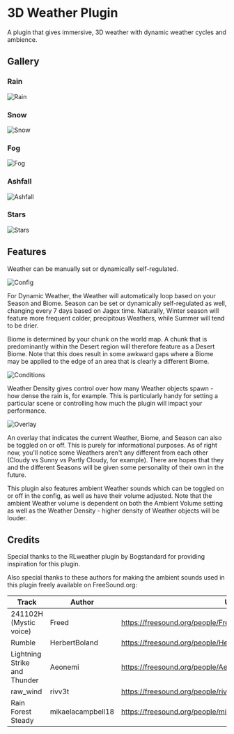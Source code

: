 # 3D Weather Plugin
A plugin that gives immersive, 3D weather with dynamic weather cycles and ambience.

## Gallery

### Rain

![Rain](https://imgur.com/QEPi1cn.gif)

### Snow

![Snow](https://imgur.com/n1Qr3wK.gif)

### Fog

![Fog](https://imgur.com/lKVzoVe.gif)

### Ashfall

![Ashfall](https://imgur.com/r6tLE9R.gif)

### Stars

![Stars](https://imgur.com/na8m2vY.gif)

## Features

Weather can be manually set or dynamically self-regulated. 

![Config](https://imgur.com/fpStaA2.png)

For Dynamic Weather, the Weather will automatically loop based on your Season and Biome. 
Season can be set or dynamically self-regulated as well, changing every 7 days based on Jagex time.
Naturally, Winter season will feature more frequent colder, precipitous Weathers, while Summer will tend to be drier.

Biome is determined by your chunk on the world map. 
A chunk that is predominantly within the Desert region will therefore feature as a Desert Biome. 
Note that this does result in some awkward gaps where a Biome may be applied to the edge of an area that is clearly a different Biome.

![Conditions](https://imgur.com/T7nXnOL.png)

Weather Density gives control over how many Weather objects spawn - how dense the rain is, for example.
This is particularly handy for setting a particular scene or controlling how much the plugin will impact your performance.

![Overlay](https://imgur.com/qP9EIVo.png)

An overlay that indicates the current Weather, Biome, and Season can also be toggled on or off. 
This is purely for informational purposes. 
As of right now, you'll notice some Weathers aren't any different from each other (Cloudy vs Sunny vs Partly Cloudy, for example).
There are hopes that they and the different Seasons will be given some personality of their own in the future.

This plugin also features ambient Weather sounds which can be toggled on or off in the config, as well as have their volume adjusted.
Note that the ambient Weather volume is dependent on both the Ambient Volume setting as well as the Weather Density - higher density of Weather objects will be louder.

## Credits

Special thanks to the RLweather plugin by Bogstandard for providing inspiration for this plugin.

Also special thanks to these authors for making the ambient sounds used in this plugin freely available on FreeSound.org:

| Track                        | Author            | URL                                                           |
|------------------------------|-------------------|---------------------------------------------------------------|
| 241102H (Mystic voice)       | Freed             | https://freesound.org/people/Freed/sounds/1105/               |
| Rumble                       | HerbertBoland     | https://freesound.org/people/HerbertBoland/sounds/147661/     |
| Lightning Strike and Thunder | Aeonemi           | https://freesound.org/people/Aeonemi/sounds/180327/           |
| raw_wind                     | rivv3t            | https://freesound.org/people/rivv3t/sounds/201208/            |
| Rain Forest Steady           | mikaelacampbell18 | https://freesound.org/people/mikaelacampbell18/sounds/617078/ |